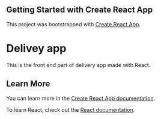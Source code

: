 ## Getting Started with Create React App

This project was bootstrapped with [Create React App](https://github.com/facebook/create-react-app).

# Delivey app

This is the front end part of delivery app made with React.

## Learn More

You can learn more in the [Create React App documentation](https://facebook.github.io/create-react-app/docs/getting-started).

To learn React, check out the [React documentation](https://reactjs.org/).
